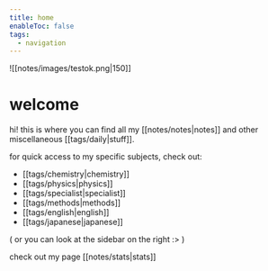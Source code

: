 ```yaml
---
title: home
enableToc: false
tags:
  - navigation
---
```

![[notes/images/testok.png|150]]

# welcome
hi! this is where you can find all my [[notes/notes|notes]] and other miscellaneous [[tags/daily|stuff]].

for quick access to my specific subjects, check out:
- [[tags/chemistry|chemistry]]
- [[tags/physics|physics]]
- [[tags/specialist|specialist]]
- [[tags/methods|methods]]
- [[tags/english|english]]
- [[tags/japanese|japanese]]

( or you can look at the sidebar on the right :> )

check out my page [[notes/stats|stats]]